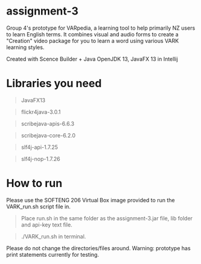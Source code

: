 # assignment-3

Group 4's prototype for VARpedia, a learning tool to help primarily NZ users to learn English terms. It combines visual and audio forms to create a "Creation" video package for you to learn a word using various VARK learning styles.

Created with Scence Builder + Java OpenJDK 13, JavaFX 13 in Intellij

# Libraries you need

> JavaFX13

> flickr4java-3.0.1

> scribejava-apis-6.6.3

> scribejava-core-6.2.0

> slf4j-api-1.7.25

> slf4j-nop-1.7.26

# How to run

Please use the SOFTENG 206 Virtual Box image provided to run the VARK_run.sh script file in.

> Place run.sh in the same folder as the assignment-3.jar file, lib folder and api-key text file.

> ./VARK_run.sh in terminal.

Please do not change the directories/files around. Warning: prototype has print statements currently for testing.


